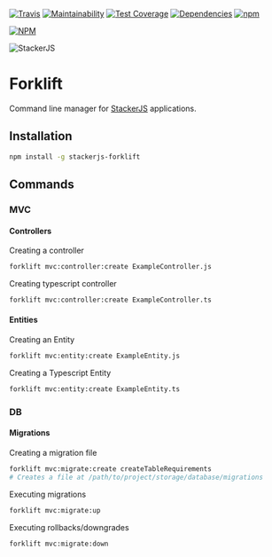 [![Travis](https://img.shields.io/travis/parpeoficial/stackerjs-forklift.svg)](https://travis-ci.org/parpeoficial/stackerjs-forklift)
[![Maintainability](https://api.codeclimate.com/v1/badges/35f0d9b2c8798f66d10a/maintainability)](https://codeclimate.com/github/parpeoficial/stackerjs-forklift/maintainability)
[![Test Coverage](https://api.codeclimate.com/v1/badges/35f0d9b2c8798f66d10a/test_coverage)](https://codeclimate.com/github/parpeoficial/stackerjs-forklift/test_coverage)
[![Dependencies](https://img.shields.io/david/parpeoficial/stackerjs-forklift.svg)](https://david-dm.org/parpeoficial/stackerjs-forklift)
[![npm](https://img.shields.io/npm/dt/stackerjs-forklift.svg)](https://www.npmjs.com/package/stackerjs-forklift)


[![NPM](https://nodei.co/npm/stackerjs-forklift.png?downloads=true&downloadRank=true&stars=true)](https://nodei.co/npm/stackerjs-forklift)

![StackerJS](https://s3-sa-east-1.amazonaws.com/parpe.prod/StackerJS-logo.png)

# Forklift
Command line manager for [StackerJS](https://github.com/parpeoficial/stackerjs) applications.

## Installation
```bash
npm install -g stackerjs-forklift
```

## Commands

### MVC

#### Controllers
Creating a controller
```bash
forklift mvc:controller:create ExampleController.js
```

Creating typescript controller
```bash
forklift mvc:controller:create ExampleController.ts
```

#### Entities
Creating an Entity
```bash
forklift mvc:entity:create ExampleEntity.js
```

Creating a Typescript Entity
```bash
forklift mvc:entity:create ExampleEntity.ts
```

### DB

#### Migrations
Creating a migration file
```bash
forklift mvc:migrate:create createTableRequirements
# Creates a file at /path/to/project/storage/database/migrations
```

Executing migrations
```bash
forklift mvc:migrate:up
```

Executing rollbacks/downgrades
```bash
forklift mvc:migrate:down
```